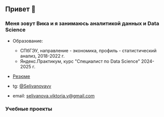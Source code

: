 ## Привет 👋

### Меня зовут Вика и я занимаюсь аналитикой данных и Data Science

* Образование:
  
  * СПбГЭУ, направление - экономика, профиль - статистический анализ, 2018-2022 г.
  * Яндекс.Практикум, курс "Специалист по Data Science" 2024-2025 г.

* [Резюме](https://spb.hh.ru/resume/617d0840ff0cddc6680039ed1f424f6d50464e)  
* tg: [@Selivanovavv](https://t.me/selivanovavv)  
* email: <selivanova.viktoria.v@gmail.com>
### Учебные проекты

<!--
**selivanovaviktoria/selivanovaviktoria** is a ✨ _special_ ✨ repository because its `README.md` (this file) appears on your GitHub profile.

[Резюме](https://spb.hh.ru/resume/617d0840ff0cddc6680039ed1f424f6d50464e)

- 🔭 I’m currently working on ...
- 🌱 I’m currently learning ...
- 👯 I’m looking to collaborate on ...
- 🤔 I’m looking for help with ...
- 💬 Ask me about ...
- 📫 How to reach me: ...
- 😄 Pronouns: ...
- ⚡ Fun fact: ...
-->
